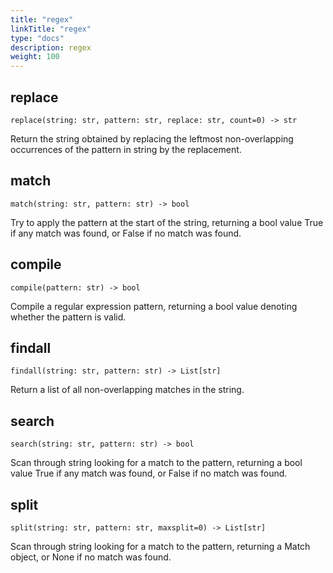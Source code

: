 ```yaml
---
title: "regex"
linkTitle: "regex"
type: "docs"
description: regex
weight: 100
---
```


## replace

`replace(string: str, pattern: str, replace: str, count=0) -> str`

Return the string obtained by replacing the leftmost non-overlapping occurrences of the pattern in string by the replacement.

## match

`match(string: str, pattern: str) -> bool`

Try to apply the pattern at the start of the string, returning a bool value True if any match was found, or False if no match was found.

## compile

`compile(pattern: str) -> bool`

Compile a regular expression pattern, returning a bool value denoting whether the pattern is valid.

## findall

`findall(string: str, pattern: str) -> List[str]`

Return a list of all non-overlapping matches in the string.

## search

`search(string: str, pattern: str) -> bool`

Scan through string looking for a match to the pattern, returning a bool value True if any match was found, or False if no match was found.

## split

`split(string: str, pattern: str, maxsplit=0) -> List[str]`

Scan through string looking for a match to the pattern, returning a Match object, or None if no match was found.
